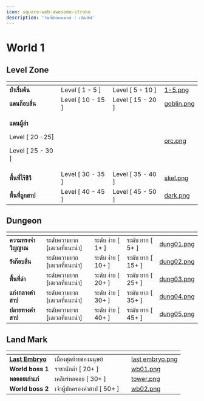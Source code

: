 ```yaml
---
icon: square-web-awesome-stroke
description: 'วันที่ปล่อยแพทช์ : เปิดเซิฟ'
---
```


# World 1

## **Level Zone**

<table data-view="cards"><thead><tr><th></th><th></th><th></th><th data-hidden data-card-cover data-type="files"></th></tr></thead><tbody><tr><td><strong>ป่าเริ่มต้น</strong></td><td>Level  [ 1 - 5 ]</td><td>Level  [ 5 - 10 ]</td><td><a href="../.gitbook/assets/1-5.png">1-5.png</a></td></tr><tr><td><strong>แดนก๊อบลิ่น</strong></td><td>Level  [ 10 - 15 ]</td><td>Level  [ 15 - 20 ]</td><td><a href="../.gitbook/assets/goblin.png">goblin.png</a></td></tr><tr><td><p><strong>แดนผู้ล่า</strong></p><p>Level  [ 20 -25]</p><p>Level  [ 25 - 30 ]</p></td><td></td><td></td><td><a href="../.gitbook/assets/orc.png">orc.png</a></td></tr><tr><td><strong>พื้นที่ไร้ชีวี</strong></td><td>Level  [ 30 - 35 ]</td><td>Level  [ 35 - 40 ]</td><td><a href="../.gitbook/assets/skel.png">skel.png</a></td></tr><tr><td><strong>พื้นที่ถูกสาป</strong></td><td>Level  [ 40 - 45 ]</td><td>Level  [ 45 - 50 ]</td><td><a href="../.gitbook/assets/dark.png">dark.png</a></td></tr></tbody></table>

## **Dungeon**

<table data-view="cards"><thead><tr><th></th><th></th><th></th><th></th><th data-hidden data-card-cover data-type="files"></th></tr></thead><tbody><tr><td><strong>ความทรงจำวิญญาณ</strong></td><td>ระดับความยาก [เลเวลที่แนะนำ]</td><td>ระดับ ง่าย [ 1+ ]</td><td>ระดับ ยาก [ 5+ ] </td><td><a href="../.gitbook/assets/dung01.png">dung01.png</a></td></tr><tr><td><strong>รังก๊อบลิ่น</strong></td><td>ระดับความยาก [เลเวลที่แนะนำ]</td><td>ระดับ ง่าย [ 10+ ]</td><td>ระดับ ยาก [ 15+ ]</td><td><a href="../.gitbook/assets/dung02.png">dung02.png</a></td></tr><tr><td><strong>พื้นที่ล่า</strong></td><td>ระดับความยาก [เลเวลที่แนะนำ]</td><td>ระดับ ง่าย [ 20+ ]</td><td>ระดับ ยาก [ 25+ ]</td><td><a href="../.gitbook/assets/dung03.png">dung03.png</a></td></tr><tr><td><strong>แก่งกลางคำสาป</strong></td><td>ระดับความยาก [เลเวลที่แนะนำ]</td><td>ระดับ ง่าย [ 30+ ]</td><td>ระดับ ยาก [ 35+ ] </td><td><a href="../.gitbook/assets/dung04.png">dung04.png</a></td></tr><tr><td><strong>ปลายทางคำสาป</strong></td><td>ระดับความยาก [เลเวลที่แนะนำ]</td><td>ระดับ ง่าย [ 40+ ]</td><td>ระดับ ยาก [ 45+ ] </td><td><a href="../.gitbook/assets/dung05.png">dung05.png</a></td></tr></tbody></table>

## Land Mark

<table data-view="cards"><thead><tr><th></th><th></th><th></th><th data-hidden data-card-cover data-type="files"></th></tr></thead><tbody><tr><td><a data-footnote-ref href="#user-content-fn-1"><strong>Last Embryo</strong></a></td><td>เมืองสุดท้ายของมนุษย์</td><td></td><td><a href="../.gitbook/assets/last embryo.png">last embryo.png</a></td></tr><tr><td><strong>World boss 1</strong></td><td>ราชานักล่า [ 20+ ]</td><td></td><td><a href="../.gitbook/assets/wb01.png">wb01.png</a></td></tr><tr><td><strong>หอคอยเก่าแก่</strong></td><td>เคลียร์หอคอย [ 30+ ]</td><td></td><td><a href="../.gitbook/assets/tower.png">tower.png</a></td></tr><tr><td><strong>World boss 2</strong></td><td>เจ้าผู้ปกครองคำสาป [ 50+ ]</td><td></td><td><a href="../.gitbook/assets/wb02.png">wb02.png</a></td></tr></tbody></table>

[^1]: Spawn
